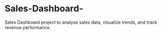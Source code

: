 # Sales-Dashboard-
Sales Dashboard project to analyse sales data, visualize trends, and track revenue performance.
